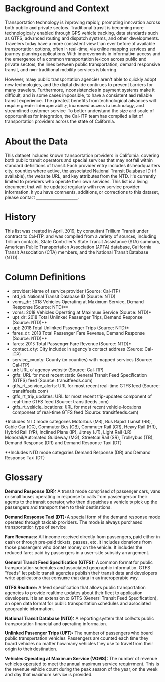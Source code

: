 # Background and Context

Transportation technology is improving rapidly, prompting innovation across both public and private sectors. Traditional transit is becoming more technologically enabled through GPS vehicle tracking, data standards such as GTFS, advanced routing and dispatch systems, and other developments. Travelers today have a more consistent view than ever before of available transportation options, often in real-time, via online mapping services and journey planning applications. With improvements in information access and the emergence of a common transportation lexicon across public and private sectors, the lines between public transportation, demand responsive transit, and non-traditional mobility services is blurring. 

However, many public transportation agencies aren't able to quickly adopt new technologies, and the digital divide continues to present barriers for many travelers. Furthermore, inconsistencies in payment systems make it difficult, and in some cases impossible, to have a consistent and reliable transit experience. The greatest benefits from technological advances will require greater interoperability, increased access to technology, and streamlined customer service. To better understand the size and scale of opportunities for integration, the Cal-ITP team has compiled a list of transportation providers across the state of California.

# About the Data

This dataset includes known transportation providers in California, covering both public transit operators and special services that may not fall within standard definitions of transit. Each provider entry includes its headquarters city, counties where active, the associated National Transit Database ID (if available), the website URL, and key attributes from the NTD. It's currently limited to providers who operate their own services. This list is a living document that will be updated regularly with new service provider information. If you have comments, additions, or corrections to this dataset, please contact _____________________.

# History

This list was created in April, 2019, by consultant Trillium Transit under contract to Cal-ITP, and was compiled from a variety of sources, including Trillium contacts, State Controller's State Transit Assistance (STA) summary, American Public Transportation Association (APTA) database, California Transit Association (CTA) members, and the National Transit Database (NTD). 


# Column Definitions

- provider: Name of service provider (Source: Cal-ITP)
- ntd_id: National Transit Database ID (Source: NTD)
- voms_dr: 2018 Vehicles Operating at Maximum Service, Demand Response (Source: NTD)**
- voms: 2018 Vehicles Operating at Maximum Service (Source: NTD)*
- upt_dr: 2018 Total Unlinked Passenger Trips, Demand Response (Source: NTD)**	
- upt: 2018 Total Unlinked Passenger Trips (Source: NTD)*
- fares_dr: 2018 Total Passenger Fare Revenue, Demand Response (Source: NTD)**
- fares: 2018 Total Passenger Fare Revenue (Source: NTD)*
- contact_city: City included in agency's contact address	(Source: Cal-ITP)
- service_county: County (or counties) with mapped services (Source: Cal-ITP) 	
- url: URL of agency website (Source: Cal-ITP)
- gtfs: URL for most recent static General Transit Feed Specification (GTFS) feed (Source: transitfeeds.com)
- gtfs_rt_service_alerts:	URL for most recent real-time GTFS feed (Source: transitfeeds.com)
- gtfs_rt_trip_updates: URL for most recent trip-updates component of real-time GTFS feed (Source: transitfeeds.com)
- gtfs_rt_vehicle_locations: URL for most recent vehicle-locations component of real-time GTFS feed (Source: transitfeeds.com)

*Includes NTD mode categories Motorbus (MB), Bus Rapid Transit (RB), Cable Car (CC), Commuter Bus (CB), Commuter Rail (CR), Heavy Rail (HR), Hybrid Rail (YR), Inclined Plane (IP), Jitney (JT), Light Rail (LR), Monorail/Automated  Guideway (MG), Streetcar Rail (SR), Trolleybus (TB), Demand Response (DR) and Demand Response Taxi (DT)

**Includes NTD mode categories Demand Response (DR) and Demand Response Taxi (DT)

# Glossary

**Demand Response (DR):** A transit mode comprised of passenger cars, vans or small buses operating in response to calls from passengers or their agents to the transit operator, who then dispatches a vehicle to pick up the passengers and transport them to their destinations. 

**Demand Response Taxi (DT):** A special form of the demand response mode operated through taxicab providers. The mode is always purchased transportation type of service.

**Fare Revenues:** All income received directly from passengers, paid either in cash or through pre-paid tickets, passes, etc. It includes donations from those passengers who donate money on the vehicle. It includes the reduced fares paid by passengers in a user-side subsidy arrangement. 

**General Transit Feed Specification (GTFS):** A common format for public transportation schedules and associated geographic information. GTFS "feeds" let public transit agencies publish their transit data and developers write applications that consume that data in an interoperable way.

**GTFS Realtime:** A feed specification that allows public transportation agencies to provide realtime updates about their fleet to application developers. It is an extension to GTFS (General Transit Feed Specification), an open data format for public transportation schedules and associated geographic information.

**National Transit Database (NTD):** A reporting system that collects public transportation financial and operating information.

**Unlinked Passenger Trips (UPT):** The number of passengers who board public transportation vehicles. Passengers are counted each time they board vehicles no matter how many vehicles they use to travel from their origin to their destination.

**Vehicles Operating at Maximum Service (VOMS):** The number of revenue vehicles operated to meet the annual maximum service requirement. This is the revenue vehicle count during the peak season of the year; on the week and day that maximum service is provided. 


